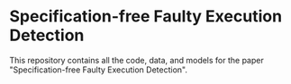 # Specification-free Faulty Execution Detection

This repository contains all the code, data, and models for the paper "Specification-free Faulty Execution Detection".
